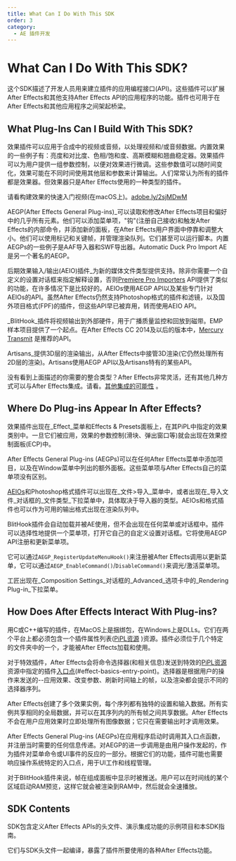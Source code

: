 ```yaml
---
title: What Can I Do With This SDK
order: 3
category:
  - AE 插件开发
---
```


# What Can I Do With This SDK?

这个SDK描述了开发人员用来建立插件的应用编程接口(API)。这些插件可以扩展After Effects和其他支持After Effects API的应用程序的功能。插件也可用于在After Effects和其他应用程序之间架起桥梁。

## What Plug-Ins Can I Build With This SDK?

效果插件可以应用于合成中的视频或音频，以处理视频和/或音频数据。内置效果的一些例子有：亮度和对比度、色相/饱和度、高斯模糊和翘曲稳定器。效果插件可以为用户提供一组参数控制，以便对效果进行微调。这些参数值可以随时间变化，效果可能在不同时间使用其他层和参数来计算输出。人们常常认为所有的插件都是效果器。但效果器只是After Effects使用的一种类型的插件。

请看构建效果的快速入门视频(在macOS上)。[adobe.ly/2sjMDwM](https://adobe.ly/2sjMDwM)

AEGP(After Effects General Plug-ins)_可以读取和修改After Effects项目和偏好中的几乎所有元素。他们可以添加菜单项，"钩"(注册自己接收)和触发After Effects的内部命令，并添加新的面板，在After Effects用户界面中停靠和调整大小。他们可以使用标记和关键帧，并管理渲染队列。它们甚至可以运行脚本。内置AEGPs的一些例子是AAF导入器和SWF导出器。Automatic Duck Pro Import AE是另一个著名的AEGP。

后期效果输入/输出(AEIO)插件_为新的媒体文件类型提供支持。除非你需要一个自定义的设置对话框来指定解释设置，否则[Premiere Pro Importers](other-integration-possibilities.html)  API提供了类似的功能，在许多情况下是比较好的。AEIOs使用AEGP API以及某些专门针对AEIOs的API。虽然After Effects仍然支持Photoshop格式的插件和滤镜，以及国外项目格式(FPF)的插件，但这些API早已被弃用，转而使用AEIO API。

_BlitHook_插件将视频输出到外部硬件，用于广播质量监控和回放到磁带。EMP样本项目提供了一个起点。在After Effects CC 2014及以后的版本中，[Mercury Transmit](other-integration-possibilities.html)  是推荐的API。

Artisans_提供3D层的渲染输出，从After Effects中接管3D渲染(它仍然处理所有2D层的渲染)。Artisans使用AEGP API以及Artisans特有的某些API。

没有看到上面描述的你需要的整合类型？After Effects非常灵活，还有其他几种方式可以与After Effects集成。请看。[其他集成的可能性](other-integration-possibilities.html) 。

## Where Do Plug-ins Appear In After Effects?

效果插件出现在_Effect_菜单和Effects & Presets面板上，在其PiPL中指定的效果类别中。一旦它们被应用，效果的参数控制(滑块、弹出窗口等)就会出现在效果控制面板(ECP)中。

After Effects General Plug-ins (AEGPs)可以在任何After Effects菜单中添加项目，以及在Window菜单中列出的额外面板。这些菜单项与After Effects自己的菜单项没有区别。

[AEIOs](./aeios/aeios.html)和Photoshop格式插件可以出现在_文件>导入_菜单中，或者出现在_导入文件_对话框的_文件类型_下拉菜单中，具体取决于导入器的类型。AEIOs和格式插件也可以作为可用的输出格式出现在渲染队列中。

BlitHook插件会自动加载并被AE使用，但不会出现在任何菜单或对话框中。插件可以选择性地提供一个菜单项，打开它自己的自定义设置对话框。它将使用AEGP API注册和更新菜单项。

它可以通过`AEGP_RegisterUpdateMenuHook()`来注册被After Effects调用以更新菜单，它可以通过`AEGP_EnableCommand()`/`DisableCommand()`来调光/激活菜单项。

工匠出现在_Composition Settings_对话框的_Advanced_选项卡中的_Rendering Plug-in_下拉菜单。

## How Does After Effects Interact With Plug-ins?

用C或C++编写的插件，在MacOS上是捆绑包，在Windows上是DLLs。它们在两个平台上都必须包含一个插件属性列表([PiPL资源](pipl-resources.html) )资源。插件必须位于几个特定的文件夹中的一个，才能被After Effects加载和使用。

对于特效插件，After Effects会将命令选择器(和相关信息)发送到特效的[PiPL资源](pipl-resources.html)资源中指定的插件[入口点](.../effect-basics/entry-point.html)(#effect-basics-entry-point)。选择器是根据用户的操作来发送的--应用效果、改变参数、刷新时间轴上的帧，以及渲染都会提示不同的选择器序列。

After Effects创建了多个效果实例，每个序列都有独特的设置和输入数据。所有实例共享相同的全局数据，并可以在其序列内的所有帧之间共享数据。After Effects不会在用户应用效果时立即处理所有图像数据；它只在需要输出时才调用效果。

After Effects General Plug-ins (AEGPs)在应用程序启动时调用其入口点函数，并注册当时需要的任何信息传递。对AEGP的进一步调用是由用户操作发起的，作为插件对菜单命令或UI事件的反应的一部分。根据它们的功能，插件可能也需要响应操作系统特定的入口点，用于UI工作和线程管理。

对于BlitHook插件来说，帧在组成面板中显示时被推送。用户可以在时间线的某个区域启动RAM预览，这样它就会被渲染到RAM中，然后就会全速播放。

## SDK Contents

SDK包含定义After Effects APIs的头文件、演示集成功能的示例项目和本SDK指南。

它们与SDK头文件一起编译，暴露了插件所要使用的各种After Effects功能。